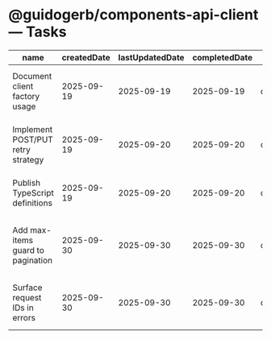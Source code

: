 # @guidogerb/components-api-client — Tasks

| name                              | createdDate | lastUpdatedDate | completedDate | status   | description                                                                                          |
| --------------------------------- | ----------- | --------------- | ------------- | -------- | ---------------------------------------------------------------------------------------------------- |
| Document client factory usage     | 2025-09-19  | 2025-09-19      | 2025-09-19    | complete | Clarified expected options for `createClient` including auth token hooks and base URL configuration. |
| Implement POST/PUT retry strategy | 2025-09-19  | 2025-09-20      | 2025-09-20    | complete | Extend the transport wrapper with exponential backoff for idempotent writes and timeout handling.    |
| Publish TypeScript definitions    | 2025-09-19  | 2025-09-20      | 2025-09-20    | complete | Generate `.d.ts` files or migrate sources so consumers receive typed API responses.                  |
| Add max-items guard to pagination | 2025-09-30  | 2025-09-30      | 2025-09-30    | complete | Introduced a `maxItems` option for `collectPaginatedResults` so bulk fetches can stop once a desired record count is reached. |
| Surface request IDs in errors     | 2025-09-30  | 2025-09-30      | 2025-09-30    | complete | `normalizeApiError` now extracts request identifiers from headers and payloads to improve trace correlation in logs.          |
